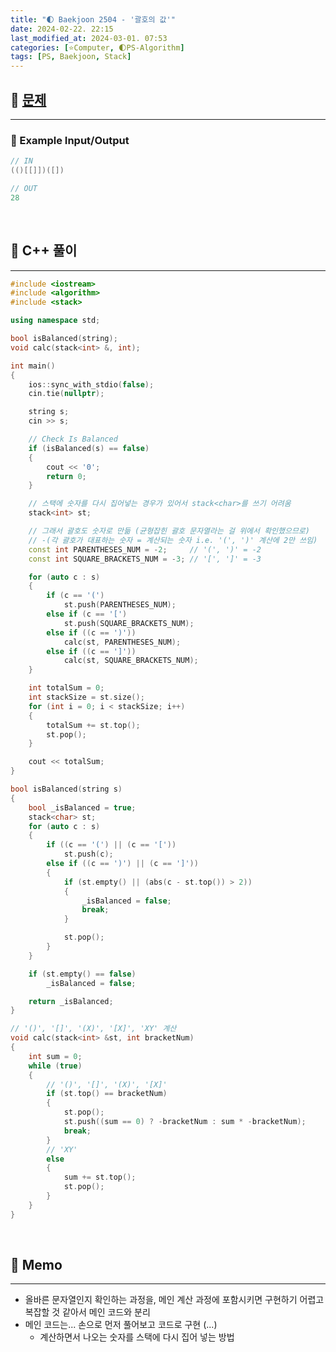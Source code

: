 ```yaml
---
title: "🌓 Baekjoon 2504 - '괄호의 값'"
date: 2024-02-22. 22:15
last_modified_at: 2024-03-01. 07:53
categories: [⭐Computer, 🌓PS-Algorithm]
tags: [PS, Baekjoon, Stack]
---
```


## **💫 [문제](https://www.acmicpc.net/problem/2504)**

---

### **🫧 Example Input/Output**

```cpp
// IN
(()[[]])([])

// OUT
28
```

<br>
<!-- ---- ---- ---- ----  ---- ---- ---- ----  ---- ---- ---- ----  ---- ---- ---- ---- -->

## **💫 C++ 풀이**

---

```cpp
#include <iostream>
#include <algorithm>
#include <stack>

using namespace std;

bool isBalanced(string);
void calc(stack<int> &, int);

int main()
{
	ios::sync_with_stdio(false);
	cin.tie(nullptr);

	string s;
	cin >> s;

	// Check Is Balanced
	if (isBalanced(s) == false)
	{
		cout << '0';
		return 0;
	}

	// 스택에 숫자를 다시 집어넣는 경우가 있어서 stack<char>를 쓰기 어려움
	stack<int> st;

	// 그래서 괄호도 숫자로 만듦 (균형잡힌 괄호 문자열라는 걸 위에서 확인했으므로)
	// -(각 괄호가 대표하는 숫자 = 계산되는 숫자 i.e. '(', ')' 계산에 2만 쓰임)
	const int PARENTHESES_NUM = -2;		// '(', ')' = -2
	const int SQUARE_BRACKETS_NUM = -3; // '[', ']' = -3

	for (auto c : s)
	{
		if (c == '(')
			st.push(PARENTHESES_NUM);
		else if (c == '[')
			st.push(SQUARE_BRACKETS_NUM);
		else if ((c == ')'))
			calc(st, PARENTHESES_NUM);
		else if ((c == ']'))
			calc(st, SQUARE_BRACKETS_NUM);
	}

	int totalSum = 0;
	int stackSize = st.size();
	for (int i = 0; i < stackSize; i++)
	{
		totalSum += st.top();
		st.pop();
	}

	cout << totalSum;
}

bool isBalanced(string s)
{
	bool _isBalanced = true;
	stack<char> st;
	for (auto c : s)
	{
		if ((c == '(') || (c == '['))
			st.push(c);
		else if ((c == ')') || (c == ']'))
		{
			if (st.empty() || (abs(c - st.top()) > 2))
			{
				_isBalanced = false;
				break;
			}

			st.pop();
		}
	}

	if (st.empty() == false)
		_isBalanced = false;

	return _isBalanced;
}

// '()', '[]', '(X)', '[X]', 'XY' 계산
void calc(stack<int> &st, int bracketNum)
{
	int sum = 0;
	while (true)
	{
		// '()', '[]', '(X)', '[X]'
		if (st.top() == bracketNum)
		{
			st.pop();
			st.push((sum == 0) ? -bracketNum : sum * -bracketNum);
			break;
		}
		// 'XY'
		else
		{
			sum += st.top();
			st.pop();
		}
	}
}
```

<br>
<!-- ---- ---- ---- ----  ---- ---- ---- ----  ---- ---- ---- ----  ---- ---- ---- ---- -->

## **💫 Memo**

---

- 올바른 문자열인지 확인하는 과정을, 메인 계산 과정에 포함시키면 구현하기 어렵고  복잡할 것 같아서 메인 코드와 분리
- 메인 코드는... 손으로 먼저 풀어보고 코드로 구현 (...)
  - 계산하면서 나오는 숫자를 스택에 다시 집어 넣는 방법

<br>
<!-- ---- ---- ---- ----  ---- ---- ---- ----  ---- ---- ---- ----  ---- ---- ---- ---- -->
